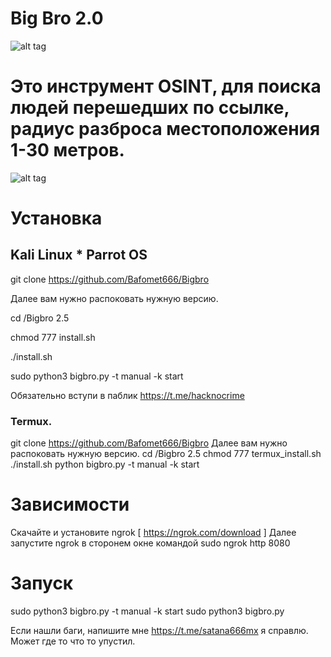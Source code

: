 # Big Bro 2.0

![alt tag](https://github.com/Bafomet666/Bigbro/blob/main/photo_2020-10-16_14-36-16.jpg)​

# Это инструмент OSINT, для поиска людей перешедших по ссылке, радиус разброса местоположения 1-30 метров.

![alt tag](https://github.com/Bafomet666/Bigbro/blob/main/Screenshot%20at%202020-10-11%2010-46-26.png)​

# Установка

## Kali Linux * Parrot OS

git clone https://github.com/Bafomet666/Bigbro

Далее вам нужно распоковать нужную версию.

cd /Bigbro 2.5

chmod 777 install.sh

./install.sh

sudo python3 bigbro.py -t manual -k start


Обязательно вступи в паблик https://t.me/hacknocrime

### Termux.

git clone https://github.com/Bafomet666/Bigbro
Далее вам нужно распоковать нужную версию.
cd /Bigbro 2.5
chmod 777 termux_install.sh
./install.sh
python bigbro.py -t manual -k start

# Зависимости

Скачайте и установите ngrok [ https://ngrok.com/download ]
Далее запустите ngrok в сторонем окне командой sudo ngrok http 8080


# Запуск

sudo python3 bigbro.py -t manual -k start
sudo python3 bigbro.py

Если нашли баги, напишите мне https://t.me/satana666mx я справлю. Может где то что то упустил.
